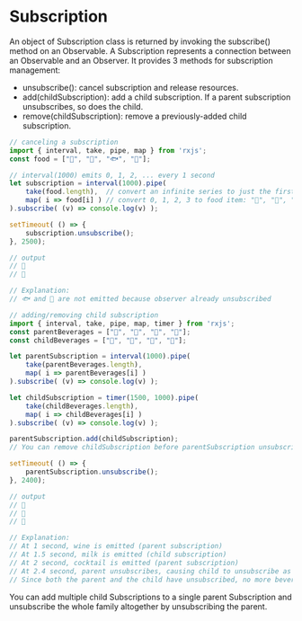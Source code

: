 # Subscription

An object of Subscription class is returned by invoking the subscribe() method on an Observable. A Subscription represents a connection between an Observable and an Observer. It provides 3 methods for subscription management:

- unsubscribe(): cancel subscription and release resources.
- add(childSubscription): add a child subscription. If a parent subscription unsubscribes, so does the child.
- remove(childSubscription): remove a previously-added child subscription.

```typescript
// canceling a subscription   
import { interval, take, pipe, map } from 'rxjs';
const food = ["🍷", "🐙", "🐟", "🍰"];

// interval(1000) emits 0, 1, 2, ... every 1 second
let subscription = interval(1000).pipe(   
    take(food.length),  // convert an infinite series to just the first 4 numbers: 0, 1, 2, 3
    map( i => food[i] ) // convert 0, 1, 2, 3 to food item: "🍷", "🐙", "🐟", "🍰"
).subscribe( (v) => console.log(v) );

setTimeout( () => {
    subscription.unsubscribe();    
}, 2500);

// output
// 🍷
// 🐙

// Explanation:
// 🐟 and 🍰 are not emitted because observer already unsubscribed

```

```typescript
// adding/removing child subscription 
import { interval, take, pipe, map, timer } from 'rxjs';
const parentBeverages = ["🍷", "🍹", "🍺", "🍶"];
const childBeverages = ["🥛", "🧃", "🥥", "🍵"];

let parentSubscription = interval(1000).pipe(
    take(parentBeverages.length),  
    map( i => parentBeverages[i] ) 
).subscribe( (v) => console.log(v) );

let childSubscription = timer(1500, 1000).pipe(  
    take(childBeverages.length),  
    map( i => childBeverages[i] ) 
).subscribe( (v) => console.log(v) );

parentSubscription.add(childSubscription);
// You can remove childSubscription before parentSubscription unsubscribes

setTimeout( () => {
    parentSubscription.unsubscribe();    
}, 2400);

// output
// 🍷
// 🥛
// 🍹

// Explanation:
// At 1 second, wine is emitted (parent subscription)
// At 1.5 second, milk is emitted (child subscription)
// At 2 second, cocktail is emitted (parent subscription)
// At 2.4 second, parent unsubscribes, causing child to unsubscribe as well.
// Since both the parent and the child have unsubscribed, no more beverages are emitted.
```

You can add multiple child Subscriptions to a single parent Subscription and unsubscribe the whole family altogether by unsubscribing the parent.
